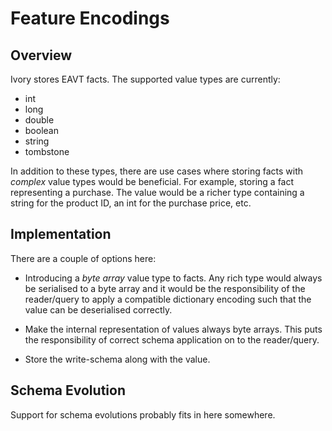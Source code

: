 Feature Encodings
=================

Overview
--------

Ivory stores EAVT facts. The supported value types are currently:

* int
* long
* double
* boolean
* string
* tombstone

In addition to these types, there are use cases where storing facts with *complex* value types
would be beneficial. For example, storing a fact representing a purchase. The value would be a
richer type containing a string for the product ID, an int for the purchase price, etc.


Implementation
--------------

There are a couple of options here:

* Introducing a *byte array* value type to facts. Any rich type would always be serialised to
a byte array and it would be the responsibility of the reader/query to apply a compatible dictionary
encoding such that the value can be deserialised correctly.

* Make the internal representation of values always byte arrays. This puts the responsibility of
correct schema application on to the reader/query.

* Store the write-schema along with the value.


Schema Evolution
----------------

Support for schema evolutions probably fits in here somewhere.
